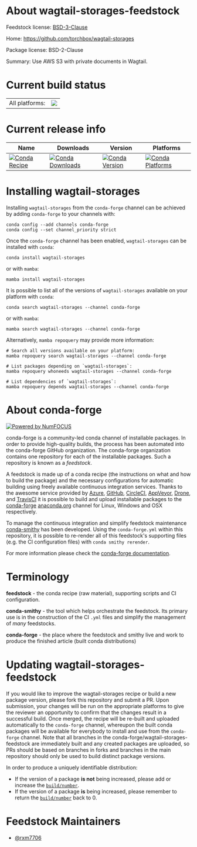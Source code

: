 About wagtail-storages-feedstock
================================

Feedstock license: [BSD-3-Clause](https://github.com/conda-forge/wagtail-storages-feedstock/blob/main/LICENSE.txt)

Home: https://github.com/torchbox/wagtail-storages

Package license: BSD-2-Clause

Summary: Use AWS S3 with private documents in Wagtail.

Current build status
====================


<table><tr><td>All platforms:</td>
    <td>
      <a href="https://dev.azure.com/conda-forge/feedstock-builds/_build/latest?definitionId=21537&branchName=main">
        <img src="https://dev.azure.com/conda-forge/feedstock-builds/_apis/build/status/wagtail-storages-feedstock?branchName=main">
      </a>
    </td>
  </tr>
</table>

Current release info
====================

| Name | Downloads | Version | Platforms |
| --- | --- | --- | --- |
| [![Conda Recipe](https://img.shields.io/badge/recipe-wagtail--storages-green.svg)](https://anaconda.org/conda-forge/wagtail-storages) | [![Conda Downloads](https://img.shields.io/conda/dn/conda-forge/wagtail-storages.svg)](https://anaconda.org/conda-forge/wagtail-storages) | [![Conda Version](https://img.shields.io/conda/vn/conda-forge/wagtail-storages.svg)](https://anaconda.org/conda-forge/wagtail-storages) | [![Conda Platforms](https://img.shields.io/conda/pn/conda-forge/wagtail-storages.svg)](https://anaconda.org/conda-forge/wagtail-storages) |

Installing wagtail-storages
===========================

Installing `wagtail-storages` from the `conda-forge` channel can be achieved by adding `conda-forge` to your channels with:

```
conda config --add channels conda-forge
conda config --set channel_priority strict
```

Once the `conda-forge` channel has been enabled, `wagtail-storages` can be installed with `conda`:

```
conda install wagtail-storages
```

or with `mamba`:

```
mamba install wagtail-storages
```

It is possible to list all of the versions of `wagtail-storages` available on your platform with `conda`:

```
conda search wagtail-storages --channel conda-forge
```

or with `mamba`:

```
mamba search wagtail-storages --channel conda-forge
```

Alternatively, `mamba repoquery` may provide more information:

```
# Search all versions available on your platform:
mamba repoquery search wagtail-storages --channel conda-forge

# List packages depending on `wagtail-storages`:
mamba repoquery whoneeds wagtail-storages --channel conda-forge

# List dependencies of `wagtail-storages`:
mamba repoquery depends wagtail-storages --channel conda-forge
```


About conda-forge
=================

[![Powered by
NumFOCUS](https://img.shields.io/badge/powered%20by-NumFOCUS-orange.svg?style=flat&colorA=E1523D&colorB=007D8A)](https://numfocus.org)

conda-forge is a community-led conda channel of installable packages.
In order to provide high-quality builds, the process has been automated into the
conda-forge GitHub organization. The conda-forge organization contains one repository
for each of the installable packages. Such a repository is known as a *feedstock*.

A feedstock is made up of a conda recipe (the instructions on what and how to build
the package) and the necessary configurations for automatic building using freely
available continuous integration services. Thanks to the awesome service provided by
[Azure](https://azure.microsoft.com/en-us/services/devops/), [GitHub](https://github.com/),
[CircleCI](https://circleci.com/), [AppVeyor](https://www.appveyor.com/),
[Drone](https://cloud.drone.io/welcome), and [TravisCI](https://travis-ci.com/)
it is possible to build and upload installable packages to the
[conda-forge](https://anaconda.org/conda-forge) [anaconda.org](https://anaconda.org/)
channel for Linux, Windows and OSX respectively.

To manage the continuous integration and simplify feedstock maintenance
[conda-smithy](https://github.com/conda-forge/conda-smithy) has been developed.
Using the ``conda-forge.yml`` within this repository, it is possible to re-render all of
this feedstock's supporting files (e.g. the CI configuration files) with ``conda smithy rerender``.

For more information please check the [conda-forge documentation](https://conda-forge.org/docs/).

Terminology
===========

**feedstock** - the conda recipe (raw material), supporting scripts and CI configuration.

**conda-smithy** - the tool which helps orchestrate the feedstock.
                   Its primary use is in the construction of the CI ``.yml`` files
                   and simplify the management of *many* feedstocks.

**conda-forge** - the place where the feedstock and smithy live and work to
                  produce the finished article (built conda distributions)


Updating wagtail-storages-feedstock
===================================

If you would like to improve the wagtail-storages recipe or build a new
package version, please fork this repository and submit a PR. Upon submission,
your changes will be run on the appropriate platforms to give the reviewer an
opportunity to confirm that the changes result in a successful build. Once
merged, the recipe will be re-built and uploaded automatically to the
`conda-forge` channel, whereupon the built conda packages will be available for
everybody to install and use from the `conda-forge` channel.
Note that all branches in the conda-forge/wagtail-storages-feedstock are
immediately built and any created packages are uploaded, so PRs should be based
on branches in forks and branches in the main repository should only be used to
build distinct package versions.

In order to produce a uniquely identifiable distribution:
 * If the version of a package **is not** being increased, please add or increase
   the [``build/number``](https://docs.conda.io/projects/conda-build/en/latest/resources/define-metadata.html#build-number-and-string).
 * If the version of a package **is** being increased, please remember to return
   the [``build/number``](https://docs.conda.io/projects/conda-build/en/latest/resources/define-metadata.html#build-number-and-string)
   back to 0.

Feedstock Maintainers
=====================

* [@rxm7706](https://github.com/rxm7706/)

